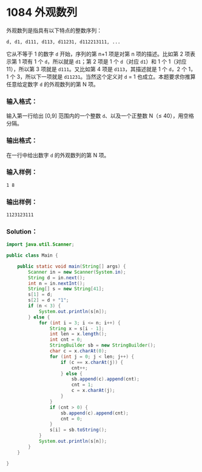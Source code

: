 # 1084 外观数列

外观数列是指具有以下特点的整数序列：

```
d, d1, d111, d113, d11231, d112213111, ...
```

它从不等于 1 的数字 `d` 开始，序列的第 n+1 项是对第 n 项的描述。比如第 2 项表示第 1 项有 1 个 `d`，所以就是 `d1`；第 2 项是 1 个 `d`（对应 `d1`）和 1 个 1（对应 11），所以第 3 项就是 `d111`。又比如第 4 项是 `d113`，其描述就是 1 个 `d`，2 个 1，1 个 3，所以下一项就是 `d11231`。当然这个定义对 `d` = 1 也成立。本题要求你推算任意给定数字 `d` 的外观数列的第 N 项。

### 输入格式：

输入第一行给出 [0,9] 范围内的一个整数 `d`、以及一个正整数 N（≤ 40），用空格分隔。

### 输出格式：

在一行中给出数字 `d` 的外观数列的第 N 项。

### 输入样例：

```tex
1 8
```

### 输出样例：

```tex
1123123111
```

### Solution：

```java
import java.util.Scanner;

public class Main {

	public static void main(String[] args) {
		Scanner in = new Scanner(System.in);
		String d = in.next();
		int n = in.nextInt();
		String[] s = new String[41];
		s[1] = d;
		s[2] = d + "1";
		if (n < 3) {
			System.out.println(s[n]);
		} else {
			for (int i = 3; i <= n; i++) {
				String x = s[i - 1];
				int len = x.length();
				int cnt = 0;
				StringBuilder sb = new StringBuilder();
				char c = x.charAt(0);
				for (int j = 0; j < len; j++) {
					if (c == x.charAt(j)) {
						cnt++;
					} else {
						sb.append(c).append(cnt);
						cnt = 1;
						c = x.charAt(j);
					}
				}
				if (cnt > 0) {
					sb.append(c).append(cnt);
					cnt = 0;
				}
				s[i] = sb.toString();
			}
			System.out.println(s[n]);
		}
	}

}

```
